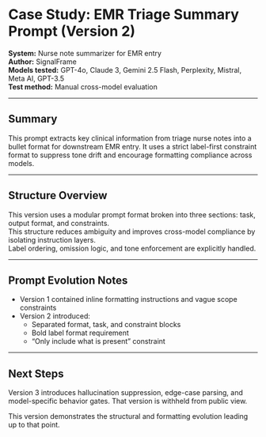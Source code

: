 # Case Study: EMR Triage Summary Prompt (Version 2)

**System:** Nurse note summarizer for EMR entry  
**Author:** SignalFrame  
**Models tested:** GPT-4o, Claude 3, Gemini 2.5 Flash, Perplexity, Mistral, Meta AI, GPT-3.5  
**Test method:** Manual cross-model evaluation

---

## Summary

This prompt extracts key clinical information from triage nurse notes into a bullet format for downstream EMR entry. It uses a strict label-first constraint format to suppress tone drift and encourage formatting compliance across models.

---

## Structure Overview

This version uses a modular prompt format broken into three sections: task, output format, and constraints.  
This structure reduces ambiguity and improves cross-model compliance by isolating instruction layers.  
Label ordering, omission logic, and tone enforcement are explicitly handled.

---

## Prompt Evolution Notes

- Version 1 contained inline formatting instructions and vague scope constraints  
- Version 2 introduced:
  - Separated format, task, and constraint blocks
  - Bold label format requirement
  - “Only include what is present” constraint

---

## Next Steps

Version 3 introduces hallucination suppression, edge-case parsing, and model-specific behavior gates. That version is withheld from public view.

This version demonstrates the structural and formatting evolution leading up to that point.

